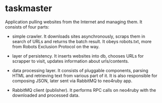 taskmaster
==========

Application pulling websites from the Internet and managing them. It consists of four parts:

* simple crawler. It downloads sites asynchronously, scraps them in search of URLs and returns the batch result. It obeys robots.txt, 
more from Robots Exclusion Protocol on the way.

* layer of persistency. It inserts websites into db, chooses URLs for scrapper to visit, updates information about urls/contents.

* data processing layer. It consists of pluggable components, parsing HTML and retrieving text from various part of it. It is also responsible
for composing JSON, later sent via RabbitMQ to neo4ruby app.

* RabbitMQ client (publisher). It performs RPC calls on neo4ruby with the downloaded and processed data.


